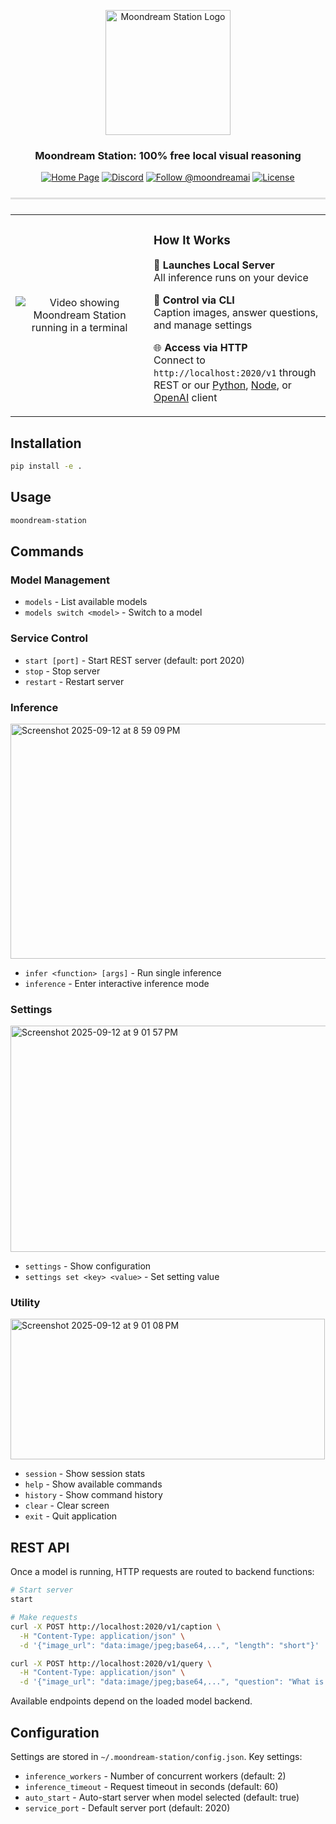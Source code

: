 <div>
   <p align="center">
   <img src="assets/md_logo_clean.png" alt="Moondream Station Logo" width="200"/>
   </p>

   <h3 align="center"><strong>Moondream Station: 100% free local visual reasoning</strong></h3>

   <p align="center">
      <a href="https://moondream.ai/station" target="_blank"><img src="https://img.shields.io/badge/Home-%F0%9F%8F%A0-blue?style=flat-square" alt="Home Page"></a>
      <a href="https://discord.gg/QTaWPdDZ" target="_blank"><img src="https://img.shields.io/badge/Discord-5865F2?logo=discord&logoColor=white&style=flat-square" alt="Discord"></a>
      <a href="https://x.com/moondreamai" target="_blank"><img src="https://img.shields.io/badge/follow-%40moondreamai-000000?style=flat-square&logo=x&logoColor=white" alt="Follow @moondreamai"></a>
      <a href="LICENSE" target="_blank"><img src="https://img.shields.io/badge/license-Apache%202.0-blue?style=flat-square" alt="License"></a>
   </p>
</div>

<hr style="height:3px;border:none;background:#e0e0e0;margin:24px 0;">

<table align="center">
<tr>
<td width="420" align="center" valign="middle">

<!-- Demo video -->
![Video showing Moondream Station running in a terminal](assets/md_station_demo.gif)

</td>
<td width="400" align="left" valign="middle">

### How It Works

🚀 **Launches Local Server**  
   All inference runs on your device

🔧 **Control via CLI**  
   Caption images, answer questions, and manage settings

🌐 **Access via HTTP**  
   Connect to `http://localhost:2020/v1` through REST or our [Python](https://pypi.org/project/moondream/), [Node](https://www.npmjs.com/package/moondream), or [OpenAI](https://github.com/openai/openai-python) client

</td>
</tr>
</table>

## Installation

```bash
pip install -e .
```

## Usage

```bash
moondream-station
```

## Commands

### Model Management
- `models` - List available models
- `models switch <model>` - Switch to a model

### Service Control
- `start [port]` - Start REST server (default: port 2020)
- `stop` - Stop server
- `restart` - Restart server

### Inference
<img width="522" height="376" alt="Screenshot 2025-09-12 at 8 59 09 PM" src="https://github.com/user-attachments/assets/855d10b6-fb95-4731-9fbd-ce7cc46e78a3" />

- `infer <function> [args]` - Run single inference
- `inference` - Enter interactive inference mode

### Settings
<img width="516" height="362" alt="Screenshot 2025-09-12 at 9 01 57 PM" src="https://github.com/user-attachments/assets/696189b2-b8cc-4785-88a2-cb11f805668f" />

- `settings` - Show configuration
- `settings set <key> <value>` - Set setting value

### Utility
<img width="503" height="225" alt="Screenshot 2025-09-12 at 9 01 08 PM" src="https://github.com/user-attachments/assets/486780e1-08c6-46d4-bebb-77aadd1ca73b" />

- `session` - Show session stats
- `help` - Show available commands
- `history` - Show command history
- `clear` - Clear screen
- `exit` - Quit application

## REST API

Once a model is running, HTTP requests are routed to backend functions:

```bash
# Start server
start

# Make requests
curl -X POST http://localhost:2020/v1/caption \
  -H "Content-Type: application/json" \
  -d '{"image_url": "data:image/jpeg;base64,...", "length": "short"}'

curl -X POST http://localhost:2020/v1/query \
  -H "Content-Type: application/json" \
  -d '{"image_url": "data:image/jpeg;base64,...", "question": "What is this?"}'
```

Available endpoints depend on the loaded model backend.

## Configuration

Settings are stored in `~/.moondream-station/config.json`. Key settings:

- `inference_workers` - Number of concurrent workers (default: 2)
- `inference_timeout` - Request timeout in seconds (default: 60)
- `auto_start` - Auto-start server when model selected (default: true)
- `service_port` - Default server port (default: 2020)
